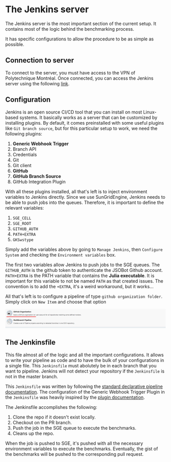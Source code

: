 # The Jenkins server

The Jenkins server is the most important section of the current setup. It contains most of the logic behind the benchmarking process.

It has specific configurations to allow the procedure to be as simple as possible.


## Connection to server

To connect to the server, you must have access to the VPN of Polytechnique Montréal. Once connected, you can access the Jenkins server using the following [link](http://frontal22.recherche.polymtl.ca:8080).

## Configuration

Jenkins is an open source CI/CD tool that you can install on most Linux-based systems. It basically works as a server that can be customized by installing plugins. By default, it comes preinstalled with some useful plugins like `Git branch source`, but for this particular setup to work, we need the following plugins:

1. **Generic Webhook Trigger**
2. Branch API
3. Credentials
4. Git
5. Git client
6. **GitHub**
7. **GitHub Branch Source**
8. GitHub Integration Plugin

With all these plugins installed, all that's left is to inject environment variables to Jenkins directly. Since we use SunGridEngine, Jenkins needs to be able to push jobs into the queues. Therefore, it is important to define the relevant variables:

1. `SGE_CELL`
2. `SGE_ROOT` 
3. `GITHUB_AUTH`
4. `PATH+EXTRA`
5. `GKSwstype`

Simply add the variables above by going to `Manage Jenkins`, then `Configure System` and checking the `Environment variables` box.

The first two variables allow Jenkins to push jobs to the SGE queues. The `GITHUB_AUTH` is the github token to authenticate the JSOBot Github account. `PATH+EXTRA` is the PATH variable that contains the **Julia executable**. It is important for this variable to not be named `PATH` as that created issues. The convention is to add the `+EXTRA`, it's a weird workaround, but it works...

All that's left is to configure a pipeline of type `github organization folder`. Simply click on `New Item` and choose that option

<img src="./images/github_organization_folder.png">

## The Jenkinsfile

This file almost all of the logic and all the important configurations. It allows to write your pipeline as code and to have the bulk of your configurations in a single file. This `Jenkinsfile` must abolutely be in each branch that you want to pipeline. Jenkins will not detect your repository if the `Jenkinsfile` is not in the master branch.

This `Jenkinsfile` was written by following the [standard declarative pipeline documentation](https://www.jenkins.io/doc/book/pipeline/syntax/). The configuration of the Generic Webhook Trigger Plugin in the `Jenkinsfile` was heavily inspired by the [plugin documentation](https://github.com/jenkinsci/generic-webhook-trigger-plugin).

The Jenkinsfile accomplishes the following:

1. Clone the repo if it doesn't exist locally.
2. Checkout on the PR branch.
3. Push the job in the SGE queue to execute the benchmarks. 
4. Cleans up the repo. 

When the job is pushed to SGE, it's pushed with all the necessary environment variables to execute the benchmarks. Eventually, the gist of the benchmarks will be pushed to the corresponding pull request.

 
